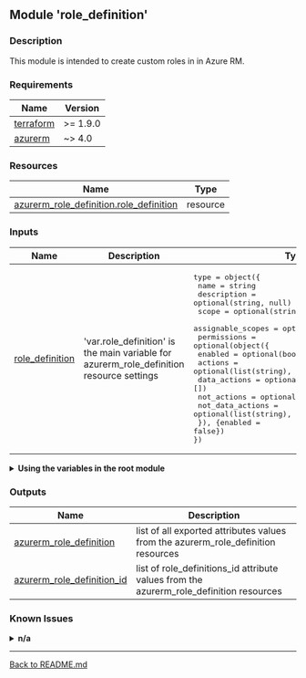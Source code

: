 ## Module 'role_definition'

### Description

This module is intended to create custom roles in in Azure RM.  

### Requirements

| Name | Version |
|------|---------|
| <a name="requirement_terraform"></a> [terraform](#requirement\_terraform) | >= 1.9.0 |
| <a name="requirement_azurerm"></a> [azurerm](#requirement\_azurerm) | ~> 4.0 |

### Resources

| Name | Type |
|------|------|
| [azurerm_role_definition.role_definition](https://registry.terraform.io/providers/hashicorp/azurerm/latest/docs/resources/role_definition) | resource |

### Inputs

| Name | Description | Type | Default | Required |
|------|-------------|------|---------|:--------:|
| <a name="input_role_definition"></a> [role\_definition](#input\_role\_definition) | 'var.role_definition' is the main variable for azurerm_role_definition resource settings | <pre>type        = object({<br>  name                = string<br>  description         = optional(string, null)<br>  scope               = optional(string, null)<br>  assignable_scopes   = optional(list(string), [])<br>  permissions         = optional(object({<br>    enabled             = optional(bool, true)<br>    actions             = optional(list(string), [])<br>    data_actions        = optional(list(string), [])<br>    not_actions         = optional(list(string), [])<br>    not_data_actions    = optional(list(string), [])<br>  }), {enabled = false})<br>})<br></pre> | none | yes |
  
<details>
<summary><b>Using the variables in the root module</b></summary>

######
The following lines explain how the main variable in the root module has to be defined with minimum required settings if the module is used with a for_each loop to create multiple resources:  

<pre>
variable "role_definition" { }
module "azurerm_role_definition" {
  source                = "github.com/uplink-systems/Terraform-Modules//modules/azurerm/role_definition"
  for_each              = var.azurerm_role_definition
  role_definition       = each.value.role_definition
}
</pre>

</details>
  
### Outputs

| Name | Description |
|------|-------------|
| <a name="output_azurerm_role_definition"></a> [azurerm\_role\_definition](#output\_azurerm\_role\_definition) | list of all exported attributes values from the azurerm_role_definition resources |
| <a name="output_azurerm_role_definition_id"></a> [azurerm\_role\_definition\_id](#output\_azurerm\_role\_definition\_id) | list of role_definitions_id attribute values from the azurerm_role_definition resources |
  
### Known Issues

<details>
<summary><b>n/a</b></summary>

######
  
</details>
  
---
  
[Back to README.md](../README.md)  
